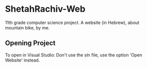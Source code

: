 # ShetahRachiv-Web
11th grade computer science project. A website (in Hebrew), about mountain bike, by me.

## Opening Project
To open in Visual Studio: Don't use the sln file, use the option 'Open Website' instead.
